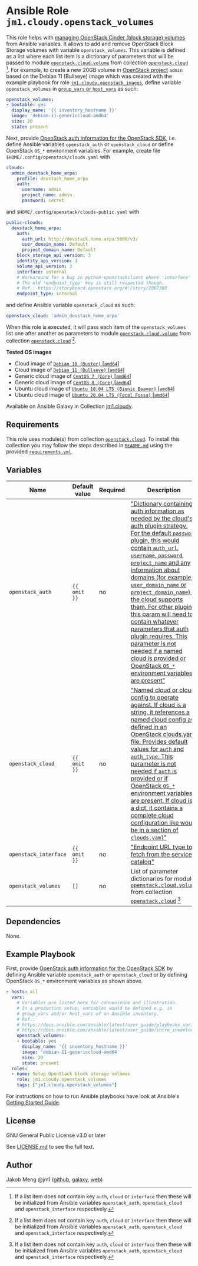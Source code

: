 # Ansible Role `jm1.cloudy.openstack_volumes`

This role helps with [managing OpenStack Cinder (block storage) volumes][cinder-admin] from Ansible variables. It allows
to add and remove OpenStack Block Storage volumes with variable `openstack_volumes`. This variable is defined as a list
where each list item is a dictionary of parameters that will be passed to module [`openstack.cloud.volume`][
openstack-cloud-volume] from collection [`openstack.cloud`][galaxy-openstack-cloud] [^openstack-volumes-parameter]. For
example, to create a new 20GB volume in [OpenStack project][openstack-ops-guide-projects-users] `admin` based on the
Debian 11 (Bullseye) image which was created with the example playbook for role [`jm1.cloudy.openstack_images`][
jm1-cloudy-openstack-images], define variable `openstack_volumes` in [`group_vars` or `host_vars`][ansible-inventory] as
such:

```yml
openstack_volumes:
- bootable: yes
  display_name: '{{ inventory_hostname }}'
  image: 'debian-11-genericcloud-amd64'
  size: 20
  state: present
```

Next, provide [OpenStack auth information for the OpenStack SDK][openstacksdk-config], i.e. define Ansible variables
`openstack_auth` or `openstack_cloud` or define OpenStack `OS_*` environment variables. For example, create file
`$HOME/.config/openstack/clouds.yaml` with

```yml
clouds:
  admin_devstack_home_arpa:
    profile: devstack_home_arpa
    auth:
      username: admin
      project_name: admin
      password: secret
```

and `$HOME/.config/openstack/clouds-public.yaml` with

```yml
public-clouds:
  devstack_home_arpa:
    auth:
      auth_url: http://devstack.home.arpa:5000/v3/
      user_domain_name: Default
      project_domain_name: Default
    block_storage_api_version: 3
    identity_api_version: 3
    volume_api_version: 3
    interface: internal
    # Workaround for a bug in python-openstackclient where 'interface' key is ignored.
    # The old 'endpoint_type' key is still respected though.
    # Ref.: https://storyboard.openstack.org/#!/story/2007380
    endpoint_type: internal
```

and define Ansible variable `openstack_cloud` as such:

```yml
openstack_cloud: 'admin_devstack_home_arpa'
```

When this role is executed, it will pass each item of the `openstack_volumes` list one after another as parameters to
module [`openstack.cloud.volume`][openstack-cloud-volume] from collection [`openstack.cloud`][galaxy-openstack-cloud]
[^openstack-volumes-parameter].

[ansible-inventory]: https://docs.ansible.com/ansible/latest/user_guide/intro_inventory.html
[cinder-admin]: https://docs.openstack.org/cinder/latest/admin/blockstorage-manage-volumes.html
[galaxy-openstack-cloud]: https://galaxy.ansible.com/openstack/cloud
[jm1-cloudy-openstack-images]: ../openstack_images/
[openstack-cloud-volume]: https://docs.ansible.com/ansible/latest/collections/openstack/cloud/volume_module.html
[openstack-ops-guide-projects-users]: https://docs.openstack.org/operations-guide/ops-projects-users.html
[openstacksdk-config]: https://docs.openstack.org/openstacksdk/latest/user/config/configuration.html

**Tested OS images**
- Cloud image of [`Debian 10 (Buster)` \[`amd64`\]](https://cdimage.debian.org/cdimage/openstack/current/)
- Cloud image of [`Debian 11 (Bullseye)` \[`amd64`\]](https://cdimage.debian.org/images/cloud/bullseye/latest/)
- Generic cloud image of [`CentOS 7 (Core)` \[`amd64`\]](https://cloud.centos.org/centos/7/images/)
- Generic cloud image of [`CentOS 8 (Core)` \[`amd64`\]](https://cloud.centos.org/centos/8/x86_64/images/)
- Ubuntu cloud image of [`Ubuntu 18.04 LTS (Bionic Beaver)` \[`amd64`\]](https://cloud-images.ubuntu.com/bionic/current/)
- Ubuntu cloud image of [`Ubuntu 20.04 LTS (Focal Fossa)` \[`amd64`\]](https://cloud-images.ubuntu.com/focal/)

Available on Ansible Galaxy in Collection [jm1.cloudy](https://galaxy.ansible.com/jm1/cloudy).

## Requirements

This role uses module(s) from collection [`openstack.cloud`][galaxy-openstack-cloud]. To install this collection you may
follow the steps described in [`README.md`][jm1-cloudy-readme] using the provided [`requirements.yml`][
jm1-cloudy-requirements].

[jm1-cloudy-readme]: https://github.com/JM1/ansible-collection-jm1-cloudy/blob/master/README.md
[jm1-cloudy-requirements]: https://github.com/JM1/ansible-collection-jm1-cloudy/blob/master/requirements.yml

## Variables

| Name                     | Default value | Required | Description                               |
| ------------------------ | ------------- | -------- | ----------------------------------------- |
| `openstack_auth`         | `{{ omit }}`  | no       | ["Dictionary containing auth information as needed by the cloud's auth plugin strategy. For the default `password` plugin, this would contain `auth_url`, `username`, `password`, `project_name` and any information about domains (for example, `user_domain_name` or `project_domain_name`) if the cloud supports them. For other plugins, this param will need to contain whatever parameters that auth plugin requires. This parameter is not needed if a named cloud is provided or OpenStack `OS_*` environment variables are present"][openstack-cloud-volume] |
| `openstack_cloud`        | `{{ omit }}`  | no       | ["Named cloud or cloud config to operate against. If cloud is a string, it references a named cloud config as defined in an OpenStack clouds.yaml file. Provides default values for `auth` and `auth_type`. This parameter is not needed if `auth` is provided or if OpenStack `OS_*` environment variables are present. If cloud is a dict, it contains a complete cloud configuration like would be in a section of `clouds.yaml`"][openstack-cloud-volume] |
| `openstack_interface`    | `{{ omit }}`  | no       | ["Endpoint URL type to fetch from the service catalog"][openstack-cloud-volume] |
| `openstack_volumes`      | `[]`          | no       | List of parameter dictionaries for module [`openstack.cloud.volume`][openstack-cloud-volume] from collection [`openstack.cloud`][galaxy-openstack-cloud] [^openstack-volumes-parameter] |

[^openstack-volumes-parameter]: If a list item does not contain key `auth`, `cloud` or `interface` then these will be
initialized from Ansible variables `openstack_auth`, `openstack_cloud` and `openstack_interface` respectively.

## Dependencies

None.

## Example Playbook

First, provide [OpenStack auth information for the OpenStack SDK][openstacksdk-config] by defining Ansible variable
`openstack_auth` or `openstack_cloud` or by defining OpenStack `OS_*` environment variables as shown above.

```yml
- hosts: all
  vars:
    # Variables are listed here for convenience and illustration.
    # In a production setup, variables would be defined e.g. in
    # group_vars and/or host_vars of an Ansible inventory.
    # Ref.:
    # https://docs.ansible.com/ansible/latest/user_guide/playbooks_variables.html
    # https://docs.ansible.com/ansible/latest/user_guide/intro_inventory.html
    openstack_volumes:
    - bootable: yes
      display_name: '{{ inventory_hostname }}'
      image: 'debian-11-genericcloud-amd64'
      size: 20
      state: present
  roles:
  - name: Setup OpenStack block storage volumes
    role: jm1.cloudy.openstack_volumes
    tags: ["jm1.cloudy.openstack_volumes"]
```

For instructions on how to run Ansible playbooks have look at Ansible's
[Getting Started Guide](https://docs.ansible.com/ansible/latest/network/getting_started/first_playbook.html).

## License

GNU General Public License v3.0 or later

See [LICENSE.md](../../LICENSE.md) to see the full text.

## Author

Jakob Meng
@jm1 ([github](https://github.com/jm1), [galaxy](https://galaxy.ansible.com/jm1), [web](http://www.jakobmeng.de))
